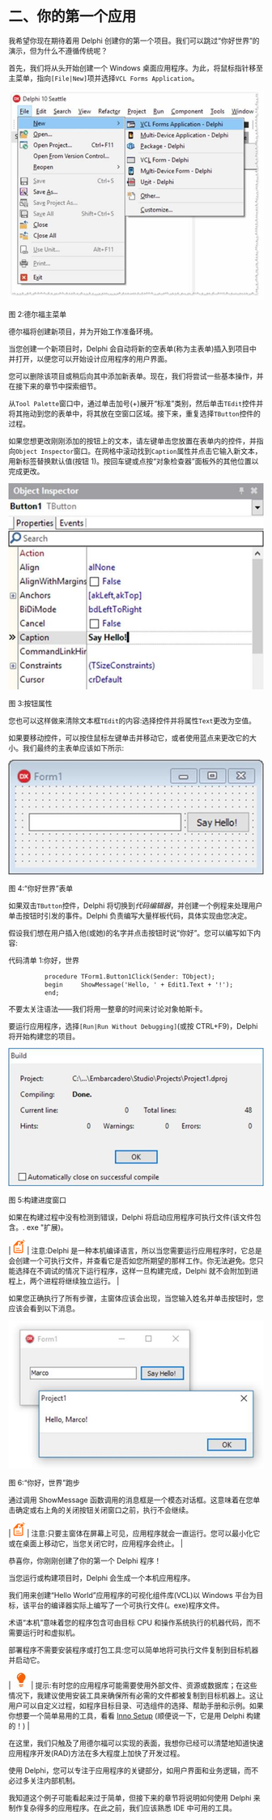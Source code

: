 # 二、你的第一个应用

我希望你现在期待着用 Delphi 创建你的第一个项目。我们可以跳过“你好世界”的演示，但为什么不遵循传统呢？

首先，我们将从头开始创建一个 Windows 桌面应用程序。为此，将鼠标指针移至主菜单，指向`[File|New]`项并选择`VCL Forms Application`。

![](img/00004.jpeg)

图 2:德尔福主菜单

德尔福将创建新项目，并为开始工作准备环境。

当您创建一个新项目时，Delphi 会自动将新的空表单(称为主表单)插入到项目中并打开，以便您可以开始设计应用程序的用户界面。

您可以删除该项目或稍后向其中添加新表单。现在，我们将尝试一些基本操作，并在接下来的章节中探索细节。

从`Tool Palette`窗口中，通过单击加号(+)展开“标准”类别，然后单击`TEdit`控件并将其拖动到您的表单中，将其放在空窗口区域。接下来，重复选择`TButton`控件的过程。

如果您想更改刚刚添加的按钮上的文本，请左键单击您放置在表单内的控件，并指向`Object Inspector`窗口。在网格中滚动找到`Caption`属性并点击它输入新文本，用新标签替换默认值(按钮 1)。按回车键或点按“对象检查器”面板外的其他位置以完成更改。

![](img/00005.jpeg)

图 3:按钮属性

您也可以这样做来清除文本框`TEdit`的内容:选择控件并将属性`Text`更改为空值。

如果要移动控件，可以按住鼠标左键单击并移动它，或者使用蓝点来更改它的大小。我们最终的主表单应该如下所示:

![](img/00006.jpeg)

图 4:“你好世界”表单

如果双击`TButton`控件，Delphi 将切换到*代码编辑器*，并创建一个例程来处理用户单击按钮时引发的事件。Delphi 负责编写大量样板代码，具体实现由您决定。

假设我们想在用户插入他(或她)的名字并点击按钮时说“你好”。您可以编写如下内容:

代码清单 1:你好，世界

```delphi
          procedure TForm1.Button1Click(Sender: TObject);
          begin     ShowMessage('Hello, ' + Edit1.Text + '!');
          end;

```

不要太关注语法——我们将用一整章的时间来讨论对象帕斯卡。

要运行应用程序，选择`[Run|Run Without Debugging]`(或按 CTRL+F9)，Delphi 将开始构建您的项目。

![](img/00007.jpeg)

图 5:构建进度窗口

如果在构建过程中没有检测到错误，Delphi 将启动应用程序可执行文件(该文件包含。. exe "扩展)。

| ![](img/00008.gif) | 注意:Delphi 是一种本机编译语言，所以当您需要运行应用程序时，它总是会创建一个可执行文件，并查看它是否如您所期望的那样工作。你无法避免。您只能选择在不调试的情况下运行程序，这样一旦构建完成，Delphi 就不会附加到进程上，两个进程将继续独立运行。 |

如果您正确执行了所有步骤，主窗体应该会出现，当您输入姓名并单击按钮时，您应该会看到以下消息。

![](img/00009.jpeg)

图 6:“你好，世界”跑步

通过调用 ShowMessage 函数调用的消息框是一个模态对话框。这意味着在您单击确定或右上角的关闭按钮关闭窗口之前，执行不会继续。

| ![](img/00008.gif) | 注意:只要主窗体在屏幕上可见，应用程序就会一直运行。您可以最小化它或在桌面上移动它，当您关闭它时，应用程序会终止。 |

恭喜你，你刚刚创建了你的第一个 Delphi 程序！

当您运行或构建项目时，Delphi 会生成一个本机应用程序。

我们用来创建“Hello World”应用程序的可视化组件库(VCL)以 Windows 平台为目标，该平台的编译器实际上编写了一个可执行文件(。exe)程序文件。

术语“本机”意味着您的程序包含可由目标 CPU 和操作系统执行的机器代码，而不需要运行时和虚拟机。

部署程序不需要安装程序或打包工具:您可以简单地将可执行文件复制到目标机器并启动它。

| ![](img/00010.jpeg) | 提示:有时您的应用程序可能需要使用外部文件、资源或数据库；在这些情况下，我建议使用安装工具来确保所有必需的文件都被复制到目标机器上。这让用户可以自定义过程，如程序目标目录、可选组件的选择、帮助手册和示例。如果你想要一个简单易用的工具，看看 [Inno Setup](http://www.jrsoftware.org) (顺便说一下，它是用 Delphi 构建的！) |

在这里，我们只触及了用德尔福可以实现的表面，我想你已经可以清楚地知道快速应用程序开发(RAD)方法在多大程度上加快了开发过程。

使用 Delphi，您可以专注于应用程序的关键部分，如用户界面和业务逻辑，而不必过多关注内部机制。

我知道这个例子可能看起来过于简单，但接下来的章节将说明如何使用 Delphi 来制作复杂得多的应用程序。在此之前，我们应该熟悉 IDE 中可用的工具。
